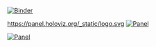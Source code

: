 [![Binder](https://mybinder.org/badge_logo.svg)](https://mybinder.org/v2/gh/Koppeprojects/Pakistan_blog/HEAD?urlpath=%2Fdoc%2Ftree%2FPakistan_Blog.py)

https://panel.holoviz.org/_static/logo.svg
[![Panel](https://panel.holoviz.org/_static/logo.svg)](https://panel.holoviz.org/)

[![Panel](https://img.shields.io/badge/Powered%20by-Panel-0072B5.svg)](https://panel.holoviz.org/)
